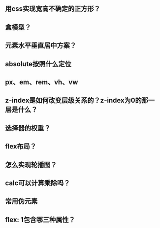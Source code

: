 ## 用css实现宽高不确定的正方形？

## 盒模型？

## 元素水平垂直居中方案？

## absolute按照什么定位

## px、em、rem、vh、vw

## z-index是如何改变层级关系的？z-index为0的那一层是什么？

## 选择器的权重？

## flex布局？

## 怎么实现轮播图？

## calc可以计算乘除吗？

## 常用伪元素

## flex: 1包含哪三种属性？